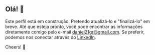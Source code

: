 ## Olá! 👋

Este perfil está em construção. Pretendo atualizá-lo e "finalizá-lo" em breve.
Até que esteja pronto, você pode encontrar as informações diretamente comigo pelo e-mail [daniel21gr@gmail.com](mailto:daniel21gr@gmail.com).
Se preferir, podemos nos conectar através do [LinkedIn](https://www.linkedin.com/in/daniel21gr/).

Cheers! 🥂

<!--
**daniel21gr/daniel21gr** is a ✨ _special_ ✨ repository because its `README.md` (this file) appears on your GitHub profile.

Here are some ideas to get you started:

- 🔭 I’m currently working on ...
- 🌱 I’m currently learning ...
- 👯 I’m looking to collaborate on ...
- 🤔 I’m looking for help with ...
- 💬 Ask me about ...
- 📫 How to reach me: ...
- 😄 Pronouns: ...
- ⚡ Fun fact: ...
-->
